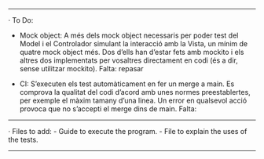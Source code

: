 ﻿----------------------------------------------------------------------------------------------------------------------------------------------------------------------------------------------
· To Do: 

- Mock object:
	A més dels mock object necessaris per poder test del Model i el Controlador simulant la interacció amb la Vista, un mínim de quatre mock object més. 
	Dos d’ells han d’estar fets amb mockito i els altres dos implementats per vosaltres directament en codi (és a dir, sense utilitzar mockito).
	Falta: repasar

- CI:
 S’executen els test automàticament en fer un merge a main.
 Es comprova la qualitat del codi d’acord amb unes normes preestablertes, per exemple el màxim tamany d’una linea.
 Un error en qualsevol acció provoca que no s’accepti el merge dins de main. 
 Falta:


----------------------------------------------------------------------------------------------------------------------------------------------------------------------------------------------
· Files to add:
	- Guide to execute the program.
	- File to explain the uses of the tests.

----------------------------------------------------------------------------------------------------------------------------------------------------------------------------------------------
